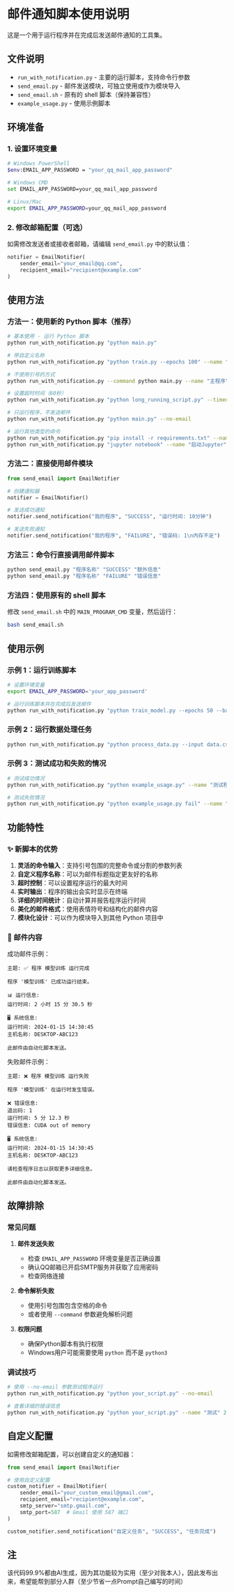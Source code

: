 # 邮件通知脚本使用说明

这是一个用于运行程序并在完成后发送邮件通知的工具集。

## 文件说明

- `run_with_notification.py` - 主要的运行脚本，支持命令行参数
- `send_email.py` - 邮件发送模块，可独立使用或作为模块导入
- `send_email.sh` - 原有的 shell 脚本（保持兼容性）
- `example_usage.py` - 使用示例脚本

## 环境准备

### 1. 设置环境变量

```bash
# Windows PowerShell
$env:EMAIL_APP_PASSWORD = "your_qq_mail_app_password"

# Windows CMD
set EMAIL_APP_PASSWORD=your_qq_mail_app_password

# Linux/Mac
export EMAIL_APP_PASSWORD=your_qq_mail_app_password
```

### 2. 修改邮箱配置（可选）

如需修改发送者或接收者邮箱，请编辑 `send_email.py` 中的默认值：

```python
notifier = EmailNotifier(
    sender_email="your_email@qq.com",
    recipient_email="recipient@example.com"
)
```

## 使用方法

### 方法一：使用新的 Python 脚本（推荐）

```bash
# 基本使用 - 运行 Python 脚本
python run_with_notification.py "python main.py"

# 带自定义名称
python run_with_notification.py "python train.py --epochs 100" --name "模型训练"

# 不使用引号的方式
python run_with_notification.py --command python main.py --name "主程序"

# 设置超时时间（60秒）
python run_with_notification.py "python long_running_script.py" --timeout 60

# 只运行程序，不发送邮件
python run_with_notification.py "python main.py" --no-email

# 运行其他类型的命令
python run_with_notification.py "pip install -r requirements.txt" --name "依赖安装"
python run_with_notification.py "jupyter notebook" --name "启动Jupyter"
```

### 方法二：直接使用邮件模块

```python
from send_email import EmailNotifier

# 创建通知器
notifier = EmailNotifier()

# 发送成功通知
notifier.send_notification("我的程序", "SUCCESS", "运行时间: 10分钟")

# 发送失败通知
notifier.send_notification("我的程序", "FAILURE", "错误码: 1\n内存不足")
```

### 方法三：命令行直接调用邮件脚本

```bash
python send_email.py "程序名称" "SUCCESS" "额外信息"
python send_email.py "程序名称" "FAILURE" "错误信息"
```

### 方法四：使用原有的 shell 脚本

修改 `send_email.sh` 中的 `MAIN_PROGRAM_CMD` 变量，然后运行：

```bash
bash send_email.sh
```

## 使用示例

### 示例 1：运行训练脚本

```bash
# 设置环境变量
export EMAIL_APP_PASSWORD='your_app_password'

# 运行训练脚本并在完成后发送邮件
python run_with_notification.py "python train_model.py --epochs 50 --batch-size 32" --name "深度学习模型训练"
```

### 示例 2：运行数据处理任务

```bash
python run_with_notification.py "python process_data.py --input data.csv --output results.csv" --name "数据处理任务"
```

### 示例 3：测试成功和失败的情况

```bash
# 测试成功情况
python run_with_notification.py "python example_usage.py" --name "测试程序-成功"

# 测试失败情况
python run_with_notification.py "python example_usage.py fail" --name "测试程序-失败"
```

## 功能特性

### ✨ 新脚本的优势

1. **灵活的命令输入**：支持引号包围的完整命令或分割的参数列表
2. **自定义程序名称**：可以为邮件标题指定更友好的名称
3. **超时控制**：可以设置程序运行的最大时间
4. **实时输出**：程序的输出会实时显示在终端
5. **详细的时间统计**：自动计算并报告程序运行时间
6. **美化的邮件格式**：使用表情符号和结构化的邮件内容
7. **模块化设计**：可以作为模块导入到其他 Python 项目中

### 📧 邮件内容

成功邮件示例：
```
主题: ✅ 程序 模型训练 运行完成

程序 '模型训练' 已成功运行结束。

📊 运行信息:
运行时间: 2 小时 15 分 30.5 秒

🖥️ 系统信息:
运行时间: 2024-01-15 14:30:45
主机名称: DESKTOP-ABC123

此邮件由自动化脚本发送。
```

失败邮件示例：
```
主题: ❌ 程序 模型训练 运行失败

程序 '模型训练' 在运行时发生错误。

❌ 错误信息:
退出码: 1
运行时间: 5 分 12.3 秒
错误信息: CUDA out of memory

🖥️ 系统信息:
运行时间: 2024-01-15 14:30:45
主机名称: DESKTOP-ABC123

请检查程序日志以获取更多详细信息。

此邮件由自动化脚本发送。
```

## 故障排除

### 常见问题

1. **邮件发送失败**
   - 检查 `EMAIL_APP_PASSWORD` 环境变量是否正确设置
   - 确认QQ邮箱已开启SMTP服务并获取了应用密码
   - 检查网络连接

2. **命令解析失败**
   - 使用引号包围包含空格的命令
   - 或者使用 `--command` 参数避免解析问题

3. **权限问题**
   - 确保Python脚本有执行权限
   - Windows用户可能需要使用 `python` 而不是 `python3`

### 调试技巧

```bash
# 使用 --no-email 参数测试程序运行
python run_with_notification.py "python your_script.py" --no-email

# 查看详细的错误信息
python run_with_notification.py "python your_script.py" --name "测试" 2>&1 | tee log.txt
```

## 自定义配置

如需修改邮箱配置，可以创建自定义的通知器：

```python
from send_email import EmailNotifier

# 使用自定义配置
custom_notifier = EmailNotifier(
    sender_email="your_custom_email@gmail.com",
    recipient_email="recipient@example.com",
    smtp_server="smtp.gmail.com",
    smtp_port=587  # Gmail 使用 587 端口
)

custom_notifier.send_notification("自定义任务", "SUCCESS", "任务完成")
```

## 注
该代码99.9%都由AI生成，因为其功能较为实用（至少对我本人），因此发布出来，希望能帮到部分人群（至少节省一点Prompt自己编写的时间）
